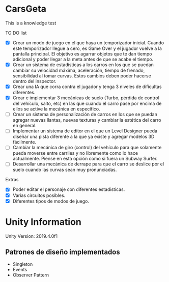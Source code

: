 # CarsGeta
This is a knowledge test

TO DO list

- [x] Crear un modo de juego en el que haya un temporizador inicial. Cuando este temporizador llegue a cero, es Game Over y el jugador vuelve a la pantalla principal. El objetivo es agarrar objetos que te dan tiempo adicional y poder llegar a la meta antes de que se acabe el tiempo. 
- [X] Crear un sistema de estadísticas a los carros en los que se puedan cambiar su velocidad máxima, aceleración, tiempo de frenado, sensibilidad al tomar curvas. Estos cambios deben poder hacerse dentro del inspector.
- [X] Crear una IA que corra contra el jugador y tenga 3 niveles de dificultas diferentes. 
- [X] Crear e implementar 3 mecánicas de suelo (Turbo, pérdida de control del vehículo, salto, etc) en las que cuando el carro pase por encima de ellos se active la mecánica en específico.
- [ ] Crear un sistema de personalización de carros en los que se puedan agregar nuevas llantas, nuevas texturas y cambiar la estética del carro en general. 
- [ ] Implementar un sistema de editor en el que un Level Designer pueda diseñar una pista diferente a la que ya existe y agregar modelos 3D fácilmente. 
- [ ] Cambiar la mecánica de giro (control) del vehículo para que solamente pueda moverse entre carriles y no libremente como lo hace actualmente. Piense en esta opción como si fuera un Subway Surfer.
- [ ] Desarrollar una mecánica de derrape para que el carro se deslice por el suelo cuando las curvas sean muy pronunciadas.

Extras
- [X] Poder editar el personaje con diferentes estadisticas.
- [X] Varias circuitos posibles.
- [X] Diferentes tipos de modos de juego.

# Unity Information
Unity Version: 2019.4.0f1</p>


## Patrones de diseño implementados

* Singleton
* Events
* Observer Pattern
